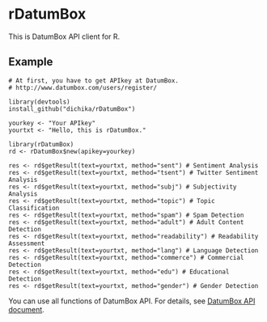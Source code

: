 rDatumBox
=========
This is DatumBox API client for R.

## Example
```
# At first, you have to get APIkey at DatumBox.
# http://www.datumbox.com/users/register/

library(devtools)
install_github("dichika/rDatumBox")

yourkey <- "Your APIkey"
yourtxt <- "Hello, this is rDatumBox."

library(rDatumBox)
rd <- rDatumBox$new(apikey=yourkey)

res <- rd$getResult(text=yourtxt, method="sent") # Sentiment Analysis
res <- rd$getResult(text=yourtxt, method="tsent") # Twitter Sentiment Analysis
res <- rd$getResult(text=yourtxt, method="subj") # Subjectivity Analysis
res <- rd$getResult(text=yourtxt, method="topic") # Topic Classification
res <- rd$getResult(text=yourtxt, method="spam") # Spam Detection
res <- rd$getResult(text=yourtxt, method="adult") # Adult Content Detection 
res <- rd$getResult(text=yourtxt, method="readability") # Readability Assessment
res <- rd$getResult(text=yourtxt, method="lang") # Language Detection 
res <- rd$getResult(text=yourtxt, method="commerce") # Commercial Detection 
res <- rd$getResult(text=yourtxt, method="edu") # Educational Detection
res <- rd$getResult(text=yourtxt, method="gender") # Gender Detection 
```
You can use all functions of DatumBox API.
For details, see [DatumBox API document](http://www.datumbox.com/files/API-Documentation-1.0v.pdf).